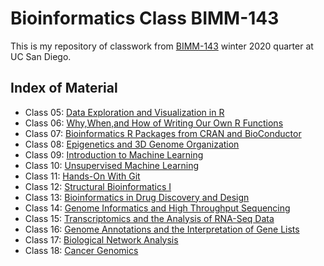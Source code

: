 # Bioinformatics Class BIMM-143


This is my repository of classwork from [BIMM-143](https://bioboot.github.io/bimm143_W20/) winter 2020 quarter at UC San Diego.

## Index of Material
- Class 05: [Data Exploration and Visualization in R](https://github.com/cncheng-ucsd/bimm143/tree/master/class05)
- Class 06: [Why,When,and How of Writing Our Own R Functions](https://github.com/cncheng-ucsd/bimm143/tree/master/class06)
- Class 07: [Bioinformatics R Packages from CRAN and BioConductor](https://github.com/cncheng-ucsd/bimm143/tree/master/class07)
- Class 08: [Epigenetics and 3D Genome Organization](https://github.com/cncheng-ucsd/bimm143/tree/master/class08)
- Class 09: [Introduction to Machine Learning](https://github.com/cncheng-ucsd/bimm143/tree/master/class09)
- Class 10: [Unsupervised Machine Learning](https://github.com/cncheng-ucsd/bimm143/tree/master/class10)
- Class 11: [Hands-On With Git]()
- Class 12: [Structural Bioinformatics I](https://github.com/cncheng-ucsd/bimm143/tree/master/class12)
- Class 13: [Bioinformatics in Drug Discovery and Design](https://github.com/cncheng-ucsd/bimm143/tree/master/class13)
- Class 14: [Genome Informatics and High Throughput Sequencing](https://github.com/cncheng-ucsd/bimm143/tree/master/class14)
- Class 15: [Transcriptomics and the Analysis of RNA-Seq Data](https://github.com/cncheng-ucsd/bimm143/tree/master/class15)
- Class 16: [Genome Annotations and the Interpretation of Gene Lists](https://github.com/cncheng-ucsd/bimm143/tree/master/class16)
- Class 17: [Biological Network Analysis](https://github.com/cncheng-ucsd/bimm143/tree/master/class17)
- Class 18: [Cancer Genomics](https://github.com/cncheng-ucsd/bimm143/tree/master/class18)











